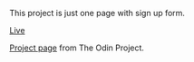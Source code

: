 This project is just one page with sign up form.

[Live](https://maksimoreo.github.io/html-form/)

[Project page](https://www.theodinproject.com/courses/html-and-css/lessons/html-forms) from The Odin Project.
